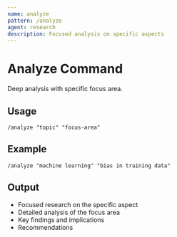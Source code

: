 ```yaml
---
name: analyze
pattern: /analyze
agent: research
description: Focused analysis on specific aspects
---
```


# Analyze Command

Deep analysis with specific focus area.

## Usage
`/analyze "topic" "focus-area"`

## Example
`/analyze "machine learning" "bias in training data"`

## Output
- Focused research on the specific aspect
- Detailed analysis of the focus area
- Key findings and implications
- Recommendations